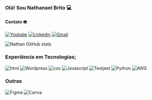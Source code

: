 
### Olá! Sou Nathanael Brito 💻

#### Contato ☎️ 
[![Youtube](https://img.shields.io/badge/YouTube-FF0000?style=for-the-badge&logo=youtube&logoColor=white)](https://www.youtube.com/channel/UCuZKeyLROK22mPeTPliU3fA)
[![Linkedin](https://img.shields.io/badge/LinkedIn-0077B5?style=for-the-badge&logo=linkedin&logoColor=white)](https://www.linkedin.com/in/nathanaelbrito/)
[![Gmail](https://img.shields.io/badge/Gmail-D14836?style=for-the-badge&logo=gmail&logoColor=white)](https://mail.google.com/mail/u/0/#inbox)

![Nathan GitHub stats](https://github-readme-stats.vercel.app/api?username=NathanaelBrito1&show_icons=true&theme=dracula)


### Experiência em Tecnologias;

<div style="display: inline_block"<br/>
<img align="center" alt="html" src="https://img.shields.io/badge/HTML-239120?style=for-the-badge&logo=html5&logoColor=white" />
<img align="center" alt="Wordpress" src="https://img.shields.io/badge/Wordpress-21759B?style=for-the-badge&logo=wordpress&logoColor=white" />
<img align="center" alt="css" src="https://img.shields.io/badge/CSS-239120?&style=for-the-badge&logo=css3&logoColor=white" />
<img align="center" alt="Javascript" src="https://img.shields.io/badge/JavaScript-F7DF1E?style=for-the-badge&logo=javascript&logoColor=black" />
<img align="center" alt="Testjest" src="https://img.shields.io/badge/Jest-323330?style=for-the-badge&logo=Jest&logoColor=white" />
<img align="center" alt="Python" src="https://img.shields.io/badge/Python-3776AB?style=for-the-badge&logo=python&logoColor=white" />
<img align="center" alt="AWS" src="https://img.shields.io/badge/Amazon_AWS-FF9900?style=for-the-badge&logo=amazonaws&logoColor=white" />



  ### Outras
  <img align="center" alt="Figma" src="https://img.shields.io/badge/Figma-F24E1E?style=for-the-badge&logo=figma&logoColor=white" />
<img align="center" alt="Canva" src="https://img.shields.io/badge/Canva-%2300C4CC.svg?&style=for-the-badge&logo=Canva&logoColor=white" />
</div>
